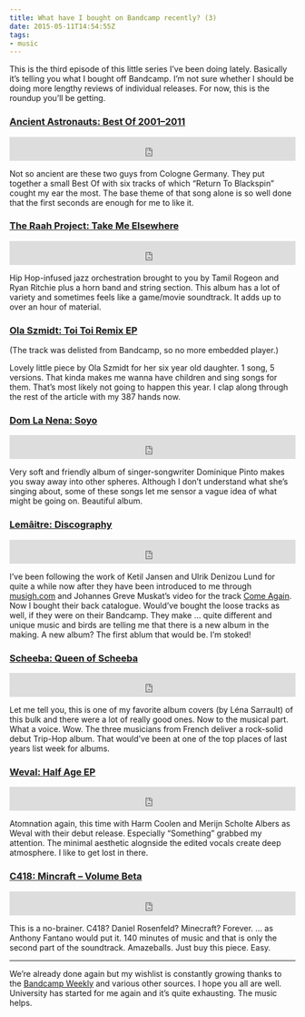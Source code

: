 ```yaml
---
title: What have I bought on Bandcamp recently? (3)
date: 2015-05-11T14:54:55Z
tags:
- music
---
```

This is the third episode of this little series I’ve been doing lately. Basically it’s telling you what I bought off Bandcamp. I’m not sure whether I should be doing more lengthy reviews of individual releases. For now, this is the roundup you’ll be getting.

### [Ancient Astronauts: Best Of 2001–2011](https://switchstancerecordings.bandcamp.com/album/best-of-2001-2011)

<iframe style="border: 0; width: 100%; height: 42px;" src="https://bandcamp.com/EmbeddedPlayer/album=3113590202/size=small/bgcol=ffffff/transparent=true/" seamless><a href="http://switchstancerecordings.bandcamp.com/album/best-of-2001-2011">Ancient Astronauts: Best Of 2001–2011</a></iframe>

Not so ancient are these two guys from Cologne Germany. They put together a small Best Of with six tracks of which “Return To Blackspin” cought my ear the most. The base theme of that song alone is so well done that the first seconds are enough for me to like it.

### [The Raah Project: Take Me Elsewhere](https://theraahproject.bandcamp.com/album/take-me-elsewhere)

<iframe style="border: 0; width: 100%; height: 42px;" src="https://bandcamp.com/EmbeddedPlayer/album=3750759038/size=small/bgcol=ffffff/transparent=true/" seamless><a href="http://theraahproject.bandcamp.com/album/take-me-elsewhere">The Raah Project: Take Me Elsewhere</a></iframe>

Hip Hop-infused jazz orchestration brought to you by Tamil Rogeon and Ryan Ritchie plus a horn band and string section. This album has a lot of variety and sometimes feels like a game/movie soundtrack. It adds up to over an hour of material.

### [Ola Szmidt: Toi Toi Remix EP](https://olaszmidt.bandcamp.com/album/toi-toi-remix-ep)

(The track was delisted from Bandcamp, so no more embedded player.)

Lovely little piece by Ola Szmidt for her six year old daughter. 1 song, 5 versions. That kinda makes me wanna have children and sing songs for them. That’s most likely not going to happen this year. I clap along through the rest of the article with my 387 hands now.

### [Dom La Nena: Soyo](https://domlanenamusic.bandcamp.com/album/soyo)

<iframe style="border: 0; width: 100%; height: 42px;" src="https://bandcamp.com/EmbeddedPlayer/album=1343609964/size=small/bgcol=ffffff/transparent=true/" seamless><a href="http://domlanenamusic.bandcamp.com/album/soyo">Dom La Nena: Soyo</a></iframe>

Very soft and friendly album of singer-songwriter Dominique Pinto makes you sway away into other spheres. Although I don’t understand what she’s singing about, some of these songs let me sensor a vague idea of what might be going on. Beautiful album.

### [Lemâitre: Discography](https://lemaitremusic.bandcamp.com/music)

<iframe style="border: 0; width: 100%; height: 42px;" src="https://bandcamp.com/EmbeddedPlayer/album=983927866/size=small/bgcol=ffffff/transparent=true/" seamless><a href="http://lemaitremusic.bandcamp.com/music">Lemâitre: Relativity 1</a></iframe>

I’ve been following the work of Ketil Jansen and Ulrik Denizou Lund for quite a while now after they have been introduced to me through [musigh.com](http://musigh.com) and Johannes Greve Muskat’s video for the track [Come Again](https://vimeo.com/16140069). Now I bought their back catalogue. Would’ve bought the loose tracks as well, if they were on their Bandcamp. They make … quite different and unique music and birds are telling me that there is a new album in the making. A new album? The first ablum that would be. I’m stoked!

### [Scheeba: Queen of Scheeba](https://scheeba.bandcamp.com/album/queen-of-scheeba)

<iframe style="border: 0; width: 100%; height: 42px;" src="https://bandcamp.com/EmbeddedPlayer/album=1969881413/size=small/bgcol=ffffff/transparent=true/" seamless><a href="http://scheeba.bandcamp.com/album/queen-of-scheeba">Scheeba: Queen of Scheeba</a></iframe>

Let me tell you, this is one of my favorite album covers (by Léna Sarrault) of this bulk and there were a lot of really good ones. Now to the musical part. What a voice. Wow. The three musicians from French deliver a rock-solid debut Trip-Hop album. That would’ve been at one of the top places of last years list week for albums.

### [Weval: Half Age EP](https://atomnation.bandcamp.com/album/half-age-ep)

<iframe style="border: 0; width: 100%; height: 42px;" src="https://bandcamp.com/EmbeddedPlayer/album=1250614513/size=small/bgcol=ffffff/transparent=true/" seamless><a href="http://atomnation.bandcamp.com/album/half-age-ep">Weval: Half Age EP</a></iframe>

Atomnation again, this time with Harm Coolen and Merijn Scholte Albers as Weval with their debut release. Especially “Something” grabbed my attention. The minimal aesthetic alognside the edited vocals create deep atmosphere. I like to get lost in there.

### [C418: Mincraft – Volume Beta](https://c418.bandcamp.com/album/minecraft-volume-beta)

<iframe style="border: 0; width: 100%; height: 42px;" src="https://bandcamp.com/EmbeddedPlayer/album=551760206/size=small/bgcol=ffffff/transparent=true/" seamless><a href="http://c418.bandcamp.com/album/minecraft-volume-beta">C418: Mincraft – Volume Beta</a></iframe>

This is a no-brainer. C418? Daniel Rosenfeld? Minecraft? Forever. … as Anthony Fantano would put it. 140 minutes of music and that is only the second part of the soundtrack. Amazeballs. Just buy this piece. Easy.

---

We’re already done again but my wishlist is constantly growing thanks to the [Bandcamp Weekly](http://bandcamp.com/?show=125) and various other sources. I hope you all are well. University has started for me again and it’s quite exhausting. The music helps.
